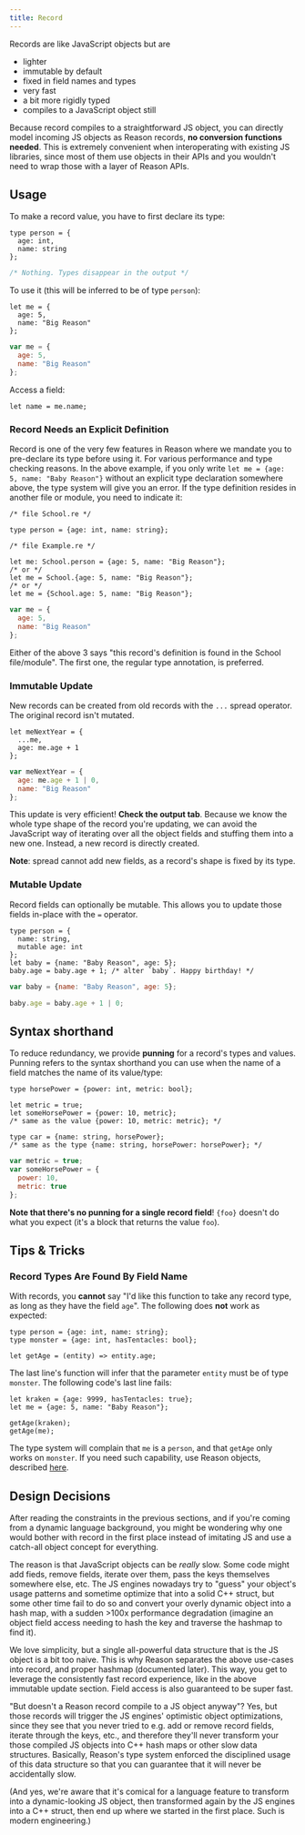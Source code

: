 ```yaml
---
title: Record
---
```


Records are like JavaScript objects but are

- lighter
- immutable by default
- fixed in field names and types
- very fast
- a bit more rigidly typed
- compiles to a JavaScript object still

Because record compiles to a straightforward JS object, you can directly model incoming JS objects as Reason records, **no conversion functions needed**. This is extremely convenient when interoperating with existing JS libraries, since most of them use objects in their APIs and you wouldn't need to wrap those with a layer of Reason APIs.

## Usage

To make a record value, you have to first declare its type:

<!--DOCUSAURUS_CODE_TABS-->
<!--Reason-->
```reason
type person = {
  age: int,
  name: string
};
```
<!--Output-->
```js
/* Nothing. Types disappear in the output */
```
<!--END_DOCUSAURUS_CODE_TABS-->

To use it (this will be inferred to be of type `person`):

<!--DOCUSAURUS_CODE_TABS-->
<!--Reason-->
```reason
let me = {
  age: 5,
  name: "Big Reason"
};
```
<!--Output-->
```js
var me = {
  age: 5,
  name: "Big Reason"
};
```
<!--END_DOCUSAURUS_CODE_TABS-->

Access a field:

```reason
let name = me.name;
```

### Record Needs an Explicit Definition

Record is one of the very few features in Reason where we mandate you to pre-declare its type before using it. For various performance and type checking reasons. In the above example, if you only write `let me = {age: 5, name: "Baby Reason"}` without an explicit type declaration somewhere above, the type system will give you an error. If the type definition resides in another file or module, you need to indicate it:

```reason
/* file School.re */

type person = {age: int, name: string};
```

<!--DOCUSAURUS_CODE_TABS-->
<!--Reason-->
```reason
/* file Example.re */

let me: School.person = {age: 5, name: "Big Reason"};
/* or */
let me = School.{age: 5, name: "Big Reason"};
/* or */
let me = {School.age: 5, name: "Big Reason"};
```
<!--Output-->
```js
var me = {
  age: 5,
  name: "Big Reason"
};
```
<!--END_DOCUSAURUS_CODE_TABS-->

Either of the above 3 says "this record's definition is found in the School file/module". The first one, the regular type annotation, is preferred.

### Immutable Update

New records can be created from old records with the `...` spread operator. The original record isn't mutated.

<!--DOCUSAURUS_CODE_TABS-->
<!--Reason-->
```reason
let meNextYear = {
  ...me,
  age: me.age + 1
};
```
<!--Output-->
```js
var meNextYear = {
  age: me.age + 1 | 0,
  name: "Big Reason"
};
```
<!--END_DOCUSAURUS_CODE_TABS-->

This update is very efficient! **Check the output tab**. Because we know the whole type shape of the record you're updating, we can avoid the JavaScript way of iterating over all the object fields and stuffing them into a new one. Instead, a new record is directly created.

**Note**: spread cannot add new fields, as a record's shape is fixed by its type.

### Mutable Update

Record fields can optionally be mutable. This allows you to update those fields in-place with the `=` operator.

<!--DOCUSAURUS_CODE_TABS-->
<!--Reason-->
```reason
type person = {
  name: string,
  mutable age: int
};
let baby = {name: "Baby Reason", age: 5};
baby.age = baby.age + 1; /* alter `baby`. Happy birthday! */
```
<!--Output-->
```js
var baby = {name: "Baby Reason", age: 5};

baby.age = baby.age + 1 | 0;
```
<!--END_DOCUSAURUS_CODE_TABS-->

## Syntax shorthand

To reduce redundancy, we provide **punning** for a record's types and values. Punning refers to the syntax shorthand you can use when the name of a field matches the name of its value/type:

<!--DOCUSAURUS_CODE_TABS-->
<!--Reason-->
```reason
type horsePower = {power: int, metric: bool};

let metric = true;
let someHorsePower = {power: 10, metric};
/* same as the value {power: 10, metric: metric}; */

type car = {name: string, horsePower};
/* same as the type {name: string, horsePower: horsePower}; */
```
<!--Output-->
```js
var metric = true;
var someHorsePower = {
  power: 10,
  metric: true
};
```
<!--END_DOCUSAURUS_CODE_TABS-->

**Note that there's no punning for a single record field**! `{foo}` doesn't do what you expect (it's a block that returns the value `foo`).

## Tips & Tricks

### Record Types Are Found By Field Name

With records, you **cannot** say "I'd like this function to take any record type, as long as they have the field `age`". The following does **not** work as expected:

```reason
type person = {age: int, name: string};
type monster = {age: int, hasTentacles: bool};

let getAge = (entity) => entity.age;
```

The last line's function will infer that the parameter `entity` must be of type `monster`. The following code's last line fails:

```reason
let kraken = {age: 9999, hasTentacles: true};
let me = {age: 5, name: "Baby Reason"};

getAge(kraken);
getAge(me);
```

The type system will complain that `me` is a `person`, and that `getAge` only works on `monster`. If you need such capability, use Reason objects, described [here](object.md).

## Design Decisions

After reading the constraints in the previous sections, and if you're coming from a dynamic language background, you might be wondering why one would bother with record in the first place instead of imitating JS and use a catch-all object concept for everything.

The reason is that JavaScript objects can be _really_ slow. Some code might add fieds, remove fields, iterate over them, pass the keys themselves somewhere else, etc. The JS engines nowadays try to "guess" your object's usage patterns and sometime optimize that into a solid C++ struct, but some other time fail to do so and convert your overly dynamic object into a hash map, with a sudden >100x performance degradation (imagine an object field access needing to hash the key and traverse the hashmap to find it).

We love simplicity, but a single all-powerful data structure that is the JS object is a bit too naive. This is why Reason separates the above use-cases into record, and proper hashmap (documented later). This way, you get to leverage the consistently fast record experience, like in the above immutable update section. Field access is also guaranteed to be super fast.

"But doesn't a Reason record compile to a JS object anyway"? Yes, but those records will trigger the JS engines' optimistic object optimizations, since they see that you never tried to e.g. add or remove record fields, iterate through the keys, etc., and therefore they'll never transform your those compiled JS objects into C++ hash maps or other slow data structures. Basically, Reason's type system enforced the disciplined usage of this data structure so that you can guarantee that it will never be accidentally slow.

(And yes, we're aware that it's comical for a language feature to transform into a dynamic-looking JS object, then transformed again by the JS engines into a C++ struct, then end up where we started in the first place. Such is modern engineering.)
